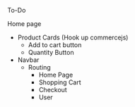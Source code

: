To-Do

Home page
* Product Cards (Hook up commercejs)
    * Add to cart button
    * Quantity Button
* Navbar
    * Routing
        * Home Page
        * Shopping Cart
        * Checkout
        * User
